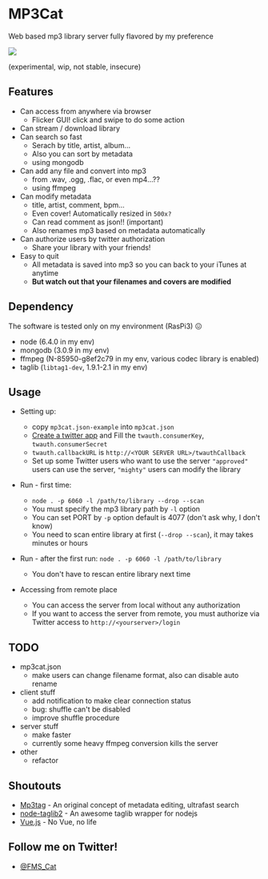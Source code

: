 # MP3Cat

Web based mp3 library server fully flavored by my preference

![](https://i.imgur.com/rJ6jNbb.png)

(experimental, wip, not stable, insecure)

## Features

- Can access from anywhere via browser
  - Flicker GUI! click and swipe to do some action
- Can stream / download library
- Can search so fast
  - Serach by title, artist, album...
  - Also you can sort by metadata
  - using mongodb
- Can add any file and convert into mp3
  - from .wav, .ogg, .flac, or even mp4...??
  - using ffmpeg
- Can modify metadata
  - title, artist, comment, bpm...
  - Even cover! Automatically resized in `500x?`
  - Can read comment as json!! (important)
  - Also renames mp3 based on metadata automatically
- Can authorize users by twitter authorization
  - Share your library with your friends!
- Easy to quit
  - All metadata is saved into mp3 so you can back to your iTunes at anytime
  - **But watch out that your filenames and covers are modified**

## Dependency

The software is tested only on my environment (RasPi3) 😖

- node (6.4.0 in my env)
- mongodb (3.0.9 in my env)
- ffmpeg (N-85950-g8ef2c79 in my env, various codec library is enabled)
- taglib (`libtag1-dev`, 1.9.1-2.1 in my env)

## Usage

- Setting up:
  - copy `mp3cat.json-example` into `mp3cat.json`
  - [Create a twitter app](https://apps.twitter.com/) and Fill the `twauth.consumerKey`, `twauth.consumerSecret`
  - `twauth.callbackURL` is `http://<YOUR SERVER URL>/twauthCallback`
  - Set up some Twitter users who want to use the server
    `"approved"` users can use the server, `"mighty"` users can modify the library

- Run - first time:
  - `node . -p 6060 -l /path/to/library --drop --scan`
  - You must specify the mp3 library path by `-l` option
  - You can set PORT by `-p` option
    default is 4077 (don't ask why, I don't know)
  - You need to scan entire library at first (`--drop --scan`), it may takes minutes or hours

- Run - after the first run:
  `node . -p 6060 -l /path/to/library`
  - You don't have to rescan entire library next time

- Accessing from remote place
  - You can access the server from local without any authorization
  - If you want to access the server from remote, you must authorize via Twitter
    access to `http://<yourserver>/login`

## TODO

- mp3cat.json
  - make users can change filename format, also can disable auto rename
- client stuff
  - add notification to make clear connection status
  - bug: shuffle can't be disabled
  - improve shuffle procedure
- server stuff
  - make faster
  - currently some heavy ffmpeg conversion kills the server
- other
  - refactor

## Shoutouts

- [Mp3tag](http://www.mp3tag.de/en/index.html) - An original concept of metadata editing, ultrafast search
- [node-taglib2](https://github.com/voltraco/node-taglib2) - An awesome taglib wrapper for nodejs
- [Vue.js](https://vuejs.org) - No Vue, no life

## Follow me on Twitter!

- [@FMS_Cat](https://twitter.com/fms_cat)